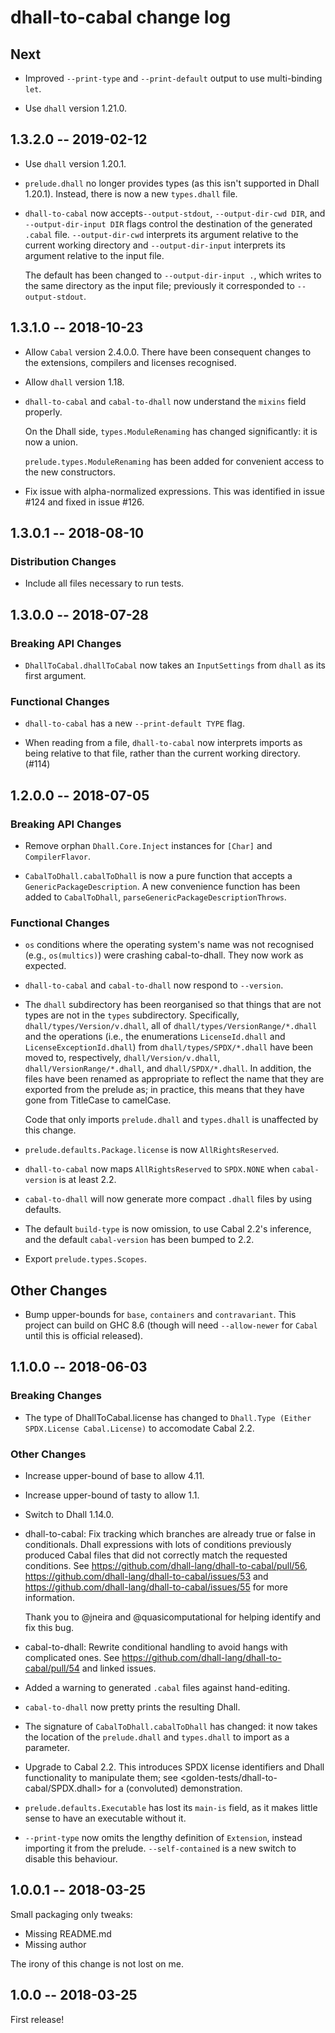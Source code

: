 # dhall-to-cabal change log

## Next

* Improved `--print-type` and `--print-default` output to use
  multi-binding `let`.

* Use `dhall` version 1.21.0.

## 1.3.2.0 -- 2019-02-12

* Use `dhall` version 1.20.1.

* `prelude.dhall` no longer provides types (as this isn't supported in
  Dhall 1.20.1). Instead, there is now a new `types.dhall` file.

* `dhall-to-cabal` now accepts`--output-stdout`, `--output-dir-cwd
  DIR`, and `--output-dir-input DIR` flags control the destination of
  the generated `.cabal` file. `--output-dir-cwd` interprets its
  argument relative to the current working directory and
  `--output-dir-input` interprets its argument relative to the input
  file.

  The default has been changed to `--output-dir-input .`, which writes
  to the same directory as the input file; previously it corresponded
  to `--output-stdout`.

## 1.3.1.0 -- 2018-10-23

* Allow `Cabal` version 2.4.0.0. There have been consequent changes to
  the extensions, compilers and licenses recognised.

* Allow `dhall` version 1.18.

* `dhall-to-cabal` and `cabal-to-dhall` now understand the `mixins`
  field properly.

  On the Dhall side, `types.ModuleRenaming` has changed significantly:
  it is now a union.

  `prelude.types.ModuleRenaming` has been added for convenient access
  to the new constructors.

* Fix issue with alpha-normalized expressions. This was identified in issue #124
  and fixed in issue #126.


## 1.3.0.1 -- 2018-08-10

### Distribution Changes

* Include all files necessary to run tests.


## 1.3.0.0 -- 2018-07-28

### Breaking API Changes

* `DhallToCabal.dhallToCabal` now takes an `InputSettings` from
  `dhall` as its first argument.

### Functional Changes

* `dhall-to-cabal` has a new `--print-default TYPE` flag.

* When reading from a file, `dhall-to-cabal` now interprets imports as
  being relative to that file, rather than the current working
  directory. (#114)


## 1.2.0.0 -- 2018-07-05

### Breaking API Changes

* Remove orphan `Dhall.Core.Inject` instances for `[Char]` and
  `CompilerFlavor`.

* `CabalToDhall.cabalToDhall` is now a pure function that accepts a
  `GenericPackageDescription`. A new convenience function has been
  added to `CabalToDhall`, `parseGenericPackageDescriptionThrows`.

### Functional Changes

* `os` conditions where the operating system's name was not recognised
  (e.g., `os(multics)`) were crashing cabal-to-dhall. They now work as
  expected.

* `dhall-to-cabal` and `cabal-to-dhall` now respond to `--version`.

* The `dhall` subdirectory has been reorganised so that things that
  are not types are not in the `types` subdirectory. Specifically,
  `dhall/types/Version/v.dhall`, all of
  `dhall/types/VersionRange/*.dhall` and the operations (i.e., the
  enumerations `LicenseId.dhall` and `LicenseExceptionId.dhall`) from
  `dhall/types/SPDX/*.dhall` have been moved to, respectively,
  `dhall/Version/v.dhall`, `dhall/VersionRange/*.dhall`, and
  `dhall/SPDX/*.dhall`. In addition, the files have been renamed as
  appropriate to reflect the name that they are exported from the
  prelude as; in practice, this means that they have gone from
  TitleCase to camelCase.

  Code that only imports `prelude.dhall` and `types.dhall` is
  unaffected by this change.

* `prelude.defaults.Package.license` is now `AllRightsReserved`.

* `dhall-to-cabal` now maps `AllRightsReserved` to `SPDX.NONE` when
  `cabal-version` is at least 2.2.

* `cabal-to-dhall` will now generate more compact `.dhall` files by
  using defaults.

* The default `build-type` is now omission, to use Cabal 2.2's
  inference, and the default `cabal-version` has been bumped to 2.2.

* Export `prelude.types.Scopes`.

## Other Changes

* Bump upper-bounds for `base`, `containers` and `contravariant`. This project
  can build on GHC 8.6 (though will need `--allow-newer` for `Cabal` until this
  is official released).


## 1.1.0.0 -- 2018-06-03

### Breaking Changes

* The type of DhallToCabal.license has changed to
  `Dhall.Type (Either SPDX.License Cabal.License)` to accomodate Cabal 2.2.

### Other Changes

* Increase upper-bound of base to allow 4.11.

* Increase upper-bound of tasty to allow 1.1.

* Switch to Dhall 1.14.0.

* dhall-to-cabal: Fix tracking which branches are already true or false in
  conditionals. Dhall expressions with lots of conditions previously produced
  Cabal files that did not correctly match the requested conditions. See
  https://github.com/dhall-lang/dhall-to-cabal/pull/56,
  https://github.com/dhall-lang/dhall-to-cabal/issues/53 and
  https://github.com/dhall-lang/dhall-to-cabal/issues/55 for more information.

  Thank you to @jneira and @quasicomputational for helping identify and fix this
  bug.

* cabal-to-dhall: Rewrite conditional handling to avoid hangs with complicated ones.
  See https://github.com/dhall-lang/dhall-to-cabal/pull/54 and linked issues.

* Added a warning to generated `.cabal` files against hand-editing.

* `cabal-to-dhall` now pretty prints the resulting Dhall.

* The signature of `CabalToDhall.cabalToDhall` has changed: it now takes the location
  of the `prelude.dhall` and `types.dhall` to import as a parameter.

* Upgrade to Cabal 2.2. This introduces SPDX license identifiers and Dhall
  functionality to manipulate them; see <golden-tests/dhall-to-cabal/SPDX.dhall>
  for a (convoluted) demonstration.

* `prelude.defaults.Executable` has lost its `main-is` field, as it
  makes little sense to have an executable without it.

* `--print-type` now omits the lengthy definition of `Extension`, instead importing
  it from the prelude. `--self-contained` is a new switch to disable this behaviour.


## 1.0.0.1 -- 2018-03-25

Small packaging only tweaks:

* Missing README.md
* Missing author

The irony of this change is not lost on me.

## 1.0.0 -- 2018-03-25

First release!
